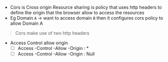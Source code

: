 

- Cors is Cross origin  Resource sharing is policy that uses http headers to define the origin that the browser allow to access the resources
- Eg Domain `A` -> want to access domain `B` then it  configures cors policy to allow Domain A

> Cors make use of two http headers

- Access Control allow origin 
	- [ ] Access -Control -Allow -Origin : *
	- [ ] Access -Control -Allow -Origin : Null